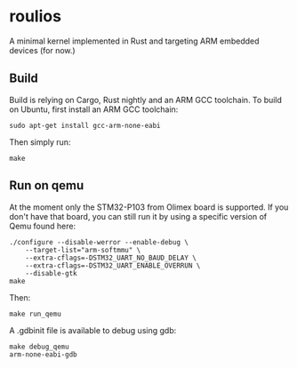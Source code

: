 # roulios

A minimal kernel implemented in Rust and targeting ARM embedded devices (for now.)

## Build

Build is relying on Cargo, Rust nightly and an ARM GCC toolchain. To build on Ubuntu, first install an ARM GCC toolchain:

    sudo apt-get install gcc-arm-none-eabi

Then simply run:

    make

## Run on qemu

At the moment only the STM32-P103 from Olimex board is supported. If you don't have that board,
you can still run it by using a specific version of Qemu found here:

    ./configure --disable-werror --enable-debug \
        --target-list="arm-softmmu" \
        --extra-cflags=-DSTM32_UART_NO_BAUD_DELAY \
        --extra-cflags=-DSTM32_UART_ENABLE_OVERRUN \
        --disable-gtk
    make

Then:

    make run_qemu
    
A .gdbinit file is available to debug using gdb:

    make debug_qemu
    arm-none-eabi-gdb
